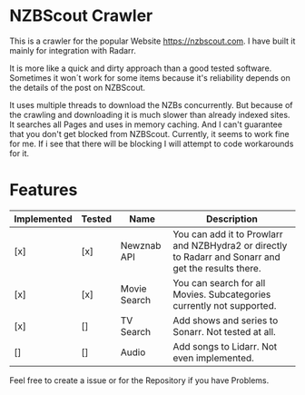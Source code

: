 # NZBScout Crawler
This is a crawler for the popular Website https://nzbscout.com.
I have built it mainly for integration with Radarr.

It is more like a quick and dirty approach than a good tested software.
Sometimes it won´t work for some items because it's reliability depends on the details of the post on NZBScout.

It uses multiple threads to download the NZBs concurrently. 
But because of the crawling and downloading it is much slower than already indexed sites.
It searches all Pages and uses in memory caching. And I can't guarantee that you don't get blocked from NZBScout.
Currently, it seems to work fine for me. If i see that there will be blocking I will attempt to code workarounds for it.


# Features
| Implemented | Tested | Name         | Description                                                                                          |
|-------------|--------|--------------|------------------------------------------------------------------------------------------------------|
| [x]         | [x]    | Newznab API  | You can add it to Prowlarr and NZBHydra2 or directly to Radarr and Sonarr and get the results there. |
| [x]         | [x]    | Movie Search | You can search for all Movies. Subcategories currently not supported.                                |
| [x]         | []     | TV Search    | Add shows and series to Sonarr. Not tested at all.                                                   |
| []          | []     | Audio        | Add songs to Lidarr. Not even implemented.                                                           | 

Feel free to create a issue or for the Repository if you have Problems.